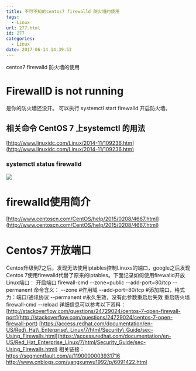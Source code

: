 ```yaml
---
title: 不可不知的centos7 firewalld 防火墙的使用
tags:
  - Linux
url: 277.html
id: 277
categories:
  - Linux
date: 2017-06-14 14:39:53
---
```


centos7 firewalld 防火墙的使用

FirewallD is not running
========================

是你的防火墙还没开。 可以执行 systemctl start firewalld 开启防火墙。

相关命令 CentOS 7 上systemctl 的用法
----------------------------

[http://www.linuxidc.com/Linux/2014-11/109236.htm](http://www.linuxidc.com/Linux/2014-11/109236.htm)

### systemctl status firewalld

![](http://huanggd.com/wp-content/uploads/2017/06/1380519315-5633220f2fcc4_articlex.png)

firewalld使用简介
=============

[http://www.centoscn.com/CentOS/help/2015/0208/4667.html](http://www.centoscn.com/CentOS/help/2015/0208/4667.html)

Centos7 开放端口
============

Centos升级到7之后，发现无法使用iptables控制Linuxs的端口，google之后发现Centos 7使用firewalld代替了原来的iptables。下面记录如何使用firewalld开放Linux端口： 开启端口 firewall-cmd --zone=public --add-port=80/tcp --permanent 命令含义： --zone #作用域 --add-port=80/tcp #添加端口，格式为：端口/通讯协议 --permanent #永久生效，没有此参数重启后失效 重启防火墙 firewall-cmd --reload 详细信息可以参考以下资料： [http://stackoverflow.com/questions/24729024/centos-7-open-firewall-port](http://stackoverflow.com/questions/24729024/centos-7-open-firewall-port) [https://access.redhat.com/documentation/en-US/Red\_Hat\_Enterprise\_Linux/7/html/Security\_Guide/sec-Using_Firewalls.html](https://access.redhat.com/documentation/en-US/Red_Hat_Enterprise_Linux/7/html/Security_Guide/sec-Using_Firewalls.html) 相关链接：https://segmentfault.com/a/1190000003931716 http://www.cnblogs.com/yangxunwu1992/p/6091422.html